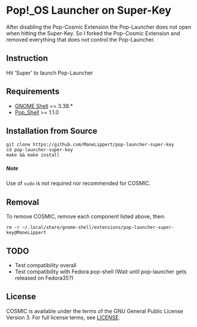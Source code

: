 # Pop!_OS Launcher on Super-Key

After disabling the Pop-Cosmic Extension the Pop-Launcher does not open when hitting the Super-Key. So I forked the Pop-Cosmic Extension and removed everything that does not control the Pop-Launcher. 

## Instruction

Hit 'Super' to launch Pop-Launcher

## Requirements
* [GNOME Shell](https://gitlab.gnome.org/GNOME/gnome-shell) == 3.38.*
* [Pop_Shell](https://github.com/pop-os/shell) >= 1.1.0


## Installation from Source


```
git clone https://github.com/ManeLippert/pop-launcher-super-key
cd pop-launcher-super-key
make && make install
```
##### Note
Use of `sudo` is not required nor recommended for COSMIC.

## Removal

To remove COSMIC, remove each component listed above, then:

```
rm -r ~/.local/share/gnome-shell/extensions/pop-launcher-super-key@ManeLippert
```

## TODO
* Test compatibility overall
* Test compatibility with Fedora pop-shell (Wait until pop-launcher gets released on Fedora35?)

## License
COSMIC is available under the terms of the GNU General Public License Version 3. For full license terms, see [LICENSE](./LICENSE).

